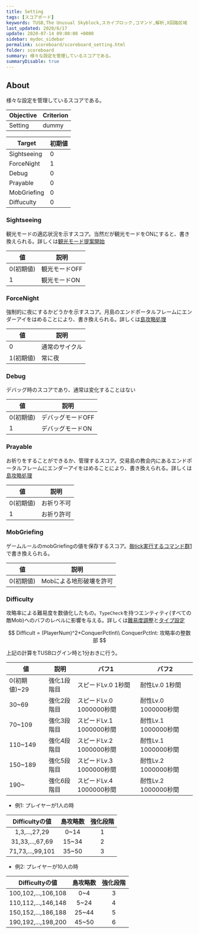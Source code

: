 ```yaml
---
title: Setting
tags: [スコアボード]
keywords: TUSB,The Unusual Skyblock,スカイブロック,コマンド,解析,X回路区域
last_updated: 2020/6/17
update: 2020-07-14 09:00:00 +0000
sidebar: mydoc_sidebar
permalink: scoreboard/scoreboard_setting.html
folder: scoreboard
summary: 様々な設定を管理しているスコアである。
summaryDisable: true
---
```


## About

様々な設定を管理しているスコアである。

|Objective|Criterion|
|-|-|
|Setting|dummy|

|Target|初期値|
|-|-|
|Sightseeing|0|
|ForceNight|1|
|Debug|0|
|Prayable|0|
|MobGriefing|0|
|Diffuculty|0|

### Sightseeing

観光モードの適応状況を示すスコア。当然だが観光モードをONにすると、書き換えられる。詳しくは[観光モード提案開始]({{site.baseurl}}/command/xCircuit3/xCircuit3_suggestSightseeing.html)

|値|説明|
|-|-|
|0(初期値)|観光モードOFF|
|1|観光モードON|

### ForceNight

強制的に夜にするかどうかを示すスコア。月島のエンドポータルフレームにエンダーアイをはめることにより、書き換えられる。詳しくは[島攻略処理]({{site.baseurl}}/command/xCircuit2/xCircuit2_conquerProcessing.html)

|値|説明|
|-|-|
|0|通常のサイクル|
|1(初期値)|常に夜|

### Debug

デバッグ時のスコアであり、通常は変化することはない

|値|説明|
|-|-|
|0(初期値)|デバッグモードOFF|
|1|デバッグモードON|

### Prayable

お祈りをすることができるか、管理するスコア。交易島の教会内にあるエンドポータルフレームにエンダーアイをはめることにより、書き換えられる。詳しくは[島攻略処理]({{site.baseurl}}/command/xCircuit2/xCircuit2_conquerProcessing.html)

|値|説明|
|-|-|
|0(初期値)|お祈り不可|
|1|お祈り許可|

### MobGriefing

ゲームルールのmobGriefingの値を保存するスコア。[毎tick実行するコマンド群1]({{site.baseurl}}/command/xCircuit1/xCircuit1_runFirst.html)で書き換えられる。

|値|説明|
|-|-|
|0(初期値)|Mobによる地形破壊を許可|

### Difficulty

攻略率による難易度を数値化したもの。`TypeCheck`を持つエンティティ(すべての敵Mob)へのバフのレベルに影響を与える。詳しくは[難易度調整]({{site.baseurl}}/command/xCircuit2/xCircuit2_difficultyAdjustment.html)と[タイプ設定]({{site.baseurl}}/command/xCircuit3/xCircuit3_typeSetting.html)

$$
Difficult = (PlayerNum)^2+ConquerPctInt\\
ConquerPctInt: 攻略率の整数部
$$

上記の計算をTUSBログイン時と1分おきに行う。

|値|説明|バフ1|バフ2|
|-|-|-|-|
|0(初期値)~29|強化1段階目|スピードLv.0 1秒間|耐性Lv.0 1秒間|
|30~69|強化2段階目|スピードLv.0 1000000秒間|耐性Lv.0 1000000秒間|
|70~109|強化3段階目|スピードLv.1 1000000秒間|耐性Lv.1 1000000秒間|
|110~149|強化4段階目|スピードLv.2 1000000秒間|耐性Lv.1 1000000秒間|
|150~189|強化5段階目|スピードLv.3 1000000秒間|耐性Lv.2 1000000秒間|
|190~|強化6段階目|スピードLv.4 1000000秒間|耐性Lv.2 1000000秒間|

- 例1: プレイヤーが1人の時

|Difficultyの値|島攻略数|強化段階|
|:-:|:-:|:-:|
|1,3,...,27,29|0~14|1|
|31,33,...,67,69|15~34|2|
|71,73,...,99,101|35~50|3|

- 例2: プレイヤーが10人の時

|Difficultyの値|島攻略数|強化段階|
|:-:|:-:|:-:|
|100,102,...,106,108|0~4|3|
|110,112,...,146,148|5~24|4|
|150,152,...,186,188|25~44|5|
|190,192,...,198,200|45~50|6|
